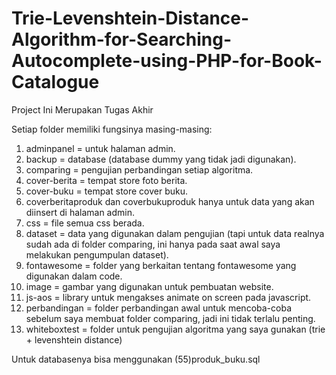 # Trie-Levenshtein-Distance-Algorithm-for-Searching-Autocomplete-using-PHP-for-Book-Catalogue
Project Ini Merupakan Tugas Akhir

Setiap folder memiliki fungsinya masing-masing:
1. adminpanel = untuk halaman admin.
2. backup = database (database dummy yang tidak jadi digunakan).
3. comparing = pengujian perbandingan setiap algoritma.
4. cover-berita = tempat store foto berita.
5. cover-buku = tempat store cover buku.
6. coverberitaproduk dan coverbukuproduk hanya untuk data yang akan diinsert di halaman admin.
7. css = file semua css berada.
8. dataset = data yang digunakan dalam pengujian (tapi untuk data realnya sudah ada di folder comparing, ini hanya pada saat awal saya melakukan pengumpulan dataset).
9. fontawesome = folder yang berkaitan tentang fontawesome yang digunakan dalam code.
10. image = gambar yang digunakan untuk pembuatan website.
11. js-aos = library untuk mengakses animate on screen pada javascript.
12. perbandingan = folder perbandingan awal untuk mencoba-coba sebelum saya membuat folder comparing, jadi ini tidak terlalu penting.
13. whiteboxtest = folder untuk pengujian algoritma yang saya gunakan (trie + levenshtein distance)


Untuk databasenya bisa menggunakan (55)produk_buku.sql

